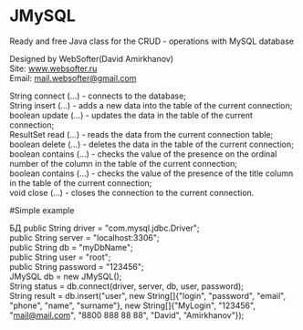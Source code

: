 # JMySQL
Ready and free Java class for the CRUD - operations with MySQL database

Designed by WebSofter(David Amirkhanov)<br/>
Site: www.websofter.ru<br/>
Email: mail.websofter@gmail.com<br/>

String connect (...) - connects to the database;<br/>
String insert (...) - adds a new data into the table of the current connection;<br/>
boolean update (...) - updates the data in the table of the current connection;<br/>
ResultSet read (...) - reads the data from the current connection table;<br/>
boolean delete (...) - deletes the data in the table of the current connection;<br/>
boolean contains (...) - checks the value of the presence on the ordinal number of the column in the table of the current connection;<br/>
boolean contains (...) - checks the value of the presence of the title column in the table of the current connection;<br/>
void close (...) - closes the connection to the current connection.<br/>

#Simple example

БД public String driver = "com.mysql.jdbc.Driver"; <br/>
public String server = "localhost:3306"; <br/>
public String db = "myDbName"; <br/>
public String user = "root"; <br/>
public String password = "123456";<br/>
JMySQL db = new JMySQL();<br/>
String status = db.connect(driver, server, db, user, password);<br/>
String result = db.insert("user", new String[]{"login", "password", "email", "phone", "name", "surname"}, new String[]{"MyLogin", "123456", "mail@mail.com", "8800 888 88 88", "David", "Amirkhanov"});<br/>

